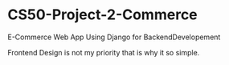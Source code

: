 # CS50-Project-2-Commerce
E-Commerce Web App Using Django for BackendDevelopement

Frontend Design is not my priority that is why it so simple.
